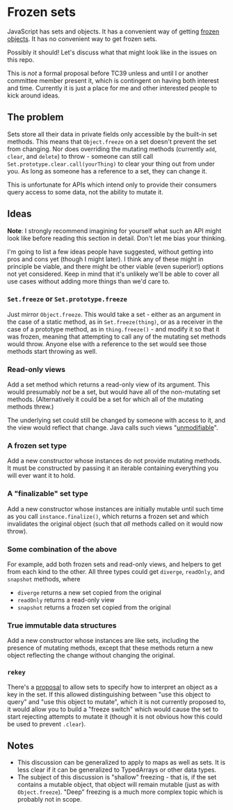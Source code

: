 # Frozen sets

JavaScript has sets and objects. It has a convenient way of getting [frozen objects](https://developer.mozilla.org/en-US/docs/Web/JavaScript/Reference/Global_Objects/Object/freeze). It has no convenient way to get frozen sets.

Possibly it should! Let's discuss what that might look like in the issues on this repo.

This is _not_ a formal proposal before TC39 unless and until I or another committee member present it, which is contingent on having both interest and time. Currently it is just a place for me and other interested people to kick around ideas.


## The problem

Sets store all their data in private fields only accessible by the built-in set methods. This means that `Object.freeze` on a set doesn't prevent the set from changing. Nor does overriding the mutating methods (currently `add`, `clear`, and `delete`) to throw - someone can still call `Set.prototype.clear.call(yourThing)` to clear your thing out from under you. As long as someone has a reference to a set, they can change it.

This is unfortunate for APIs which intend only to provide their consumers query access to some data, not the ability to mutate it.


## Ideas

**Note**: I strongly recommend imagining for yourself what such an API might look like before reading this section in detail. Don't let me bias your thinking.

I'm going to list a few ideas people have suggested, without getting into pros and cons yet (though I might later). I think any of these might in principle be viable, and there might be other viable (even superior!) options not yet considered. Keep in mind that it's unlikely we'll be able to cover all use cases without adding more things than we'd care to.


### `Set.freeze` or `Set.prototype.freeze`

Just mirror `Object.freeze`. This would take a set - either as an argument in the case of a static method, as in `Set.freeze(thing)`, or as a receiver in the case of a prototype method, as in `thing.freeze()` - and modify it so that it was frozen, meaning that attempting to call any of the mutating set methods would throw. Anyone else with a reference to the set would see those methods start throwing as well.


### Read-only views

Add a set method which returns a read-only view of its argument. This would presumably _not_ be a set, but would have all of the non-mutating set methods. (Alternatively it could be a set for which all of the mutating methods threw.)

The underlying set could still be changed by someone with access to it, and the view would reflect that change. Java calls such views "[unmodifiable](https://docs.oracle.com/javase/8/docs/technotes/guides/collections/overview.html)".


### A frozen set type

Add a new constructor whose instances do not provide mutating methods. It must be constructed by passing it an iterable containing everything you will ever want it to hold.


### A "finalizable" set type

Add a new constructor whose instances are initially mutable until such time as you call `instance.finalize()`, which returns a frozen set and which invalidates the original object (such that _all_ methods called on it would now throw).


### Some combination of the above

For example, add both frozen sets and read-only views, and helpers to get from each kind to the other. All three types could get `diverge`, `readOnly`, and `snapshot` methods, where 

- `diverge` returns a new set copied from the original
- `readOnly` returns a read-only view
- `snapshot` returns a frozen set copied from the original


### True immutable data structures

Add a new constructor whose instances are like sets, including the presence of mutating methods, except that these methods return a new object reflecting the change without changing the original.


### `rekey`

There's a [proposal](https://github.com/bmeck/proposal-richer-keys/tree/master/collection-rekey) to allow sets to specify how to interpret an object as a key in the set. If this allowed distinguishing between "use this object to query" and "use this object to mutate", which it is not currently proposed to, it would allow you to build a "freeze switch" which would cause the set to start rejecting attempts to mutate it (though it is not obvious how this could be used to prevent `.clear`).


## Notes

- This discussion can be generalized to apply to maps as well as sets. It is less clear if it can be generalized to TypedArrays or other data types.
- The subject of this discussion is "shallow" freezing - that is, if the set contains a mutable object, that object will remain mutable (just as with `Object.freeze`). "Deep" freezing is a much more complex topic which is probably not in scope.
